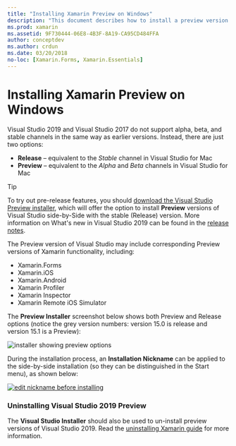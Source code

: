 ```yaml
---
title: "Installing Xamarin Preview on Windows"
description: "This document describes how to install a preview version of Xamarin on Visual Studio 2019 by using the Preview release channel."
ms.prod: xamarin
ms.assetid: 9F730444-06E8-4B3F-8A19-CA95CD484FFA
author: conceptdev
ms.author: crdun
ms.date: 03/20/2018
no-loc: [Xamarin.Forms, Xamarin.Essentials]
---
```


# Installing Xamarin Preview on Windows

Visual Studio 2019 and Visual Studio 2017 do not support alpha, beta, and stable channels in
the same way as earlier versions. Instead, there are just two options:

- **Release** – equivalent to the _Stable_ channel in Visual Studio for Mac
- **Preview** – equivalent to the _Alpha_ and _Beta_ channels in Visual Studio for Mac

> [!TIP]
> To try out pre-release features, you should [download the Visual Studio Preview installer](https://visualstudio.microsoft.com/vs/preview/), which will offer the option to install **Preview**
> versions of Visual Studio side-by-Side with the stable (Release) version. More information on What's new in Visual Studio 2019 can be found in the [release notes](/visualstudio/releases/2019/release-notes).

The Preview version of Visual Studio may include corresponding Preview
versions of Xamarin functionality, including:

- Xamarin.Forms
- Xamarin.iOS
- Xamarin.Android
- Xamarin Profiler
- Xamarin Inspector
- Xamarin Remote iOS Simulator

The **Preview Installer** screenshot below shows both Preview and Release options (notice the grey version numbers: version 15.0 is release and version 15.1 is a Preview):

![installer showing preview options](windows-images/vs2017-installer.jpg)

During the installation process, an **Installation Nickname** can be
applied to the side-by-side installation (so they can be distinguished
in the Start menu), as shown below:

[![edit nickname before installing](windows-images/vs2017-nickname-sml.png "edit nickname before installing")](windows-images/vs2017-nickname.png#lightbox)

### Uninstalling Visual Studio 2019 Preview

The **Visual Studio Installer** should also be used to un-install preview versions of Visual Studio 2019. Read the [uninstalling Xamarin guide](uninstalling-xamarin.md#uninstallvs2017) for more information.